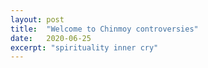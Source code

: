 ```yaml
---
layout: post
title:  "Welcome to Chinmoy controversies"
date:   2020-06-25
excerpt: "spirituality inner cry"
---
```

